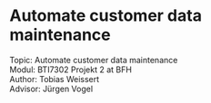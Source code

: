 # Automate customer data maintenance

Topic: Automate customer data maintenance  
Modul: BTI7302 Projekt 2 at BFH  
Author: Tobias Weissert  
Advisor: Jürgen Vogel  
